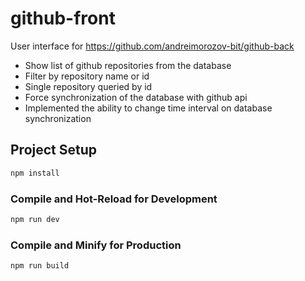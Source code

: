 # github-front

User interface for https://github.com/andreimorozov-bit/github-back

- Show list of github repositories from the database
- Filter by repository name or id
- Single repository queried by id
- Force synchronization of the database with github api
- Implemented the ability to change time interval on database synchronization

## Project Setup

```sh
npm install
```

### Compile and Hot-Reload for Development

```sh
npm run dev
```

### Compile and Minify for Production

```sh
npm run build
```
